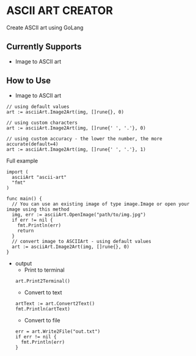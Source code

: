 
# ASCII ART CREATOR

Create ASCII art using GoLang

## Currently Supports
- Image to ASCII art

## How to Use
- Image to ASCII art
```
// using default values
art := asciiArt.Image2Art(img, []rune{}, 0)
```
```
// using custom characters
art := asciiArt.Image2Art(img, []rune{' ', '.'}, 0)
```
```
// using custom accuracy - the lower the number, the more accurate(default=4)
art := asciiArt.Image2Art(img, []rune{' ', '.'}, 1)
```
Full example
```
import (
  asciiArt "ascii-art"
  "fmt"
)

func main() {
  // You can use an existing image of type image.Image or open your image using this method
  img, err := asciiArt.OpenImage("path/to/img.jpg")
  if err != nil {
    fmt.Println(err)
    return
  }
  // convert image to ASCIIArt - using default values
  art := asciiArt.Image2Art(img, []rune{}, 0)
}
```
- output
    - Print to terminal
    ```
    art.Print2Terminal()
    ```
    - Convert to text
    ```
    artText := art.Convert2Text()
	fmt.Println(artText)
    ```
    - Convert to file
    ```
    err = art.Write2File("out.txt")
    if err != nil {
      fmt.Println(err)
    }
    ```

